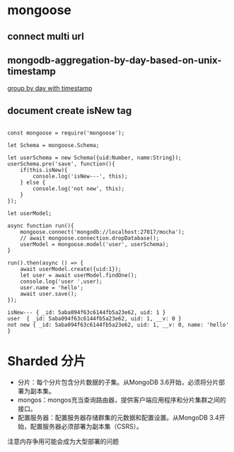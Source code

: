 # mongoose

## connect multi url


## mongodb-aggregation-by-day-based-on-unix-timestamp

[group by day with timestamp](https://stackoverflow.com/questions/33078773/mongodb-aggregation-by-day-based-on-unix-timestamp)

## document create isNew tag

```

const mongoose = require('mongoose');

let Schema = mongoose.Schema;

let userSchema = new Schema({uid:Number, name:String});
userSchema.pre('save', function(){
	if(this.isNew){
		console.log('isNew---', this);
	} else {
		console.log('not new', this);
	}
});

let userModel;

async function run(){
	mongoose.connect('mongodb://localhost:27017/mocha');
	// await mongoose.connection.dropDatabase();
	userModel = mongoose.model('user', userSchema);
}

run().then(async () => {
	await userModel.create({uid:1});
	let user = await userModel.findOne();
	console.log('user ',user);
	user.name = 'hello';
	await user.save();
});

isNew--- { _id: 5aba094f63c6144fb5a23e62, uid: 1 }
user  { _id: 5aba094f63c6144fb5a23e62, uid: 1, __v: 0 }
not new { _id: 5aba094f63c6144fb5a23e62, uid: 1, __v: 0, name: 'hello' }

```

# Sharded 分片

- 分片：每个分片包含分片数据的子集。从MongoDB 3.6开始，必须将分片部署为副本集。
- mongos：mongos充当查询路由器，提供客户端应用程序和分片集群之间的接口。
- 配置服务器：配置服务器存储群集的元数据和配置设置。从MongoDB 3.4开始，配置服务器必须部署为副本集（CSRS）。

注意内存争用可能会成为大型部署的问题

